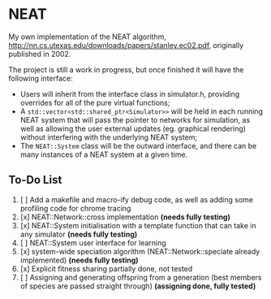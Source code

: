# NEAT

My own implementation of the NEAT algorithm, http://nn.cs.utexas.edu/downloads/papers/stanley.ec02.pdf, originally published in 2002.

The project is still a work in progress, but once finished it will have the following interface:
 - Users will inherit from the interface class in simulator.h, providing overrides for all of the pure virtual functions;
 - A `std::vector<std::shared_ptr<Simulator>>` will be held in each running NEAT system that will pass the pointer to networks for simulation, as well as allowing the user external updates (eg. graphical rendering) without interfering with the underlying NEAT system;
 - The `NEAT::System` class will be the outward interface, and there can be many instances of a NEAT system at a given time.

## To-Do List
 1. [ ] Add a makefile and macro-ify debug code, as well as adding some profiling code for chrome tracing 
 2. [x] NEAT::Network::cross implementation **(needs fully testing)**
 3. [x] NEAT::System initialisation with a template function that can take in any simulator **(needs fully testing)**
 4. [ ] NEAT::System user interface for learning 
 5. [x] system-wide speciation algorithm (NEAT::Network::speciate already implemented) **(needs fully testing)**
 6. [x] Explicit fitness sharing partially done, not tested
 7. [ ] Assigning and generating offspring from a generation (best members of species are passed straight through) **(assigning done, fully tested)**
